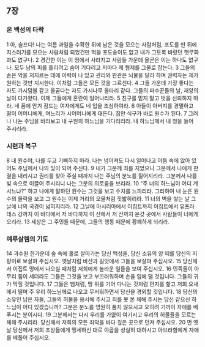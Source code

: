 ## 7장
### 온 백성의 타락
1 아, 슬프다! 나는 여름 과일을 수확한 뒤에 남은 것을 모으는 사람처럼, 포도를 딴 뒤에 지스러기를 모으는 사람처럼 되었건만 먹을 포도송이도 없고 내가 그토록 바랐던 햇무화과도 없구나.
2 경건한 이는 이 땅에서 사라지고 사람들 가운데 올곧은 이는 하나도 없구나. 모두 남의 피를 흘리려고 숨어 기다리고 저마다 제 형제를 그물로 잡는다.
3 그들의 손은 악을 저지르는 데에 이력이 나 있고 관리와 판관은 뇌물을 달라 하며 권력자는 제가 원하는 것만 지시한다. 이처럼 그들은 모든 것을 그르친다.
4 그들 가운데 가장 좋다는 자도 가시덤불 같고 올곧다는 자도 가시나무 울타리 같다. 그들의 파수꾼들의 날, 재앙의 날이 다가왔다. 이제 그들에게 혼란이 일어나리라.
5 친구를 믿지 말고 벗을 신뢰하지 마라. 네 품에 안겨 잠드는 여자에게도 네 입을 조심하여라.
6 아들이 아버지를 경멸하고 딸이 어머니에게, 며느리가 시어머니에게 대든다. 집안 식구가 바로 원수가 된다.
7 그러나 나는 주님을 바라보고 내 구원의 하느님을 기다리리라. 내 하느님께서 내 청을 들어 주시리라.
### 시련과 복구
8 내 원수야, 나를 두고 기뻐하지 마라. 나는 넘어져도 다시 일어나고 어둠 속에 앉아 있어도 주님께서 나의 빛이 되어 주신다.
9 내가 그분께 죄를 지었으니 그분께서 나에게 판결을 내리시고 권리를 찾아 주실 때까지 나는 주님의 분노를 짊어지리라. 그분께서 나를 빛 속으로 이끌어 주시리니 나는 그분의 의로움을 보리라.
10 “주 너의 하느님이 어디 계시느냐?” 하고 나에게 말하던 원수는 그것을 보고 수치를 느끼리라. 그리하여 내 눈은 원수의 몰락을 보고 그 원수는 이제 거리의 오물처럼 짓밟히리라.
11 너의 벽을 쌓는 날 그날에 너의 국경이 넓혀지리라.
12 그날에 아시리아에서 이집트까지 이집트에서 유프라테스 강까지 이 바다에서 저 바다까지 이 산에서 저 산까지 온갖 곳에서 사람들이 너에게 오리라.
13 세상은 그 주민들 때문에, 그들의 행동 때문에 황폐하게 되리라.
### 예루살렘의 기도
14 과수원 한가운데 숲 속에 홀로 살아가는 당신 백성을, 당신 소유의 양 떼를 당신의 지팡이로 보살펴 주십시오. 옛날처럼 바산과 길앗에서 그들을 보살펴 주십시오.
15 당신께서 이집트 땅에서 나오실 때처럼 저희에게 놀라운 일들을 보여 주십시오.
16 민족들이 아무리 힘이 세더라도 그들은 그것을 보고 부끄러워하며 손을 입에 댈 것입니다. 그들의 귀가 막힐 것입니다.
17 그들은 뱀처럼, 땅 위를 기어 다니는 것처럼 먼지를 핥고 저희 요새에서 떨며 주 우리 하느님께로 나오고 무서워하면서 당신을 경외할 것입니다.
18 당신의 소유인 남은 자들, 그들의 허물을 용서해 주시고 죄를 못 본 체해 주시는 당신 같으신 하느님이 어디 있겠습니까? 그분은 분노를 영원히 품지 않으시고 오히려 기꺼이 자애를 베푸시는 분이시다.
19 그분께서는 다시 우리를 가엾이 여기시고 우리의 허물들을 모르는 체해 주시리라. 당신께서 저희의 모든 죄악을 바다 깊은 곳으로 던져 주십시오.
20 먼 옛날 당신께서 저희 조상들에게 맹세하신 대로 야곱을 성실히 대하시고 아브라함에게 자애를 베풀어 주십시오.
